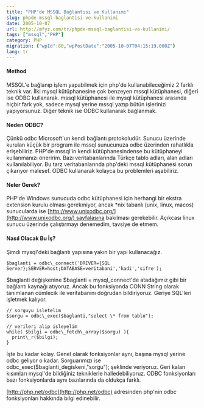 ```yaml
---
title: "PHP'de MSSQL Bağlantısı ve Kullanımı"
slug: phpde-mssql-baglantisi-ve-kullanimi
date: 2005-10-07
url: http://mfyz.com/tr/phpde-mssql-baglantisi-ve-kullanimi/
tags: ["mssql","PHP"]
category: PHP
migration: {"wpId":80,"wpPostDate":"2005-10-07T04:15:19.000Z"}
lang: tr
---
```


#### Method

MSSQL'e bağlanıp işlem yapabilmek için php'de kullanabileceğimiz 2 farklı teknik var. İlki mysql kütüphanesine çok benzeyen mssql kütüphanesi, diğeri ise ODBC kullanarak. mssql kütüphanesi ile mysql kütüphanesi arasında hiçbir fark yok, sadece mysql yerine mssql yazıp bütün işlerinizi yapıyorsunuz. Diğer teknik ise ODBC kullanarak bağlanmak.

#### Neden ODBC?

Çünkü odbc Microsoft'un kendi bağlantı protokoludür. Sunucu üzerinde kurulan küçük bir program ile mssql sunucunuza odbc üzerinden rahatlıkla erişebiliriz. PHP'de mssql'in kendi kütüphanesindense bu kütüphaneyi kullanmanızı öneririm. Bazı veritabanlarında Türkçe tablo adları, alan adları kullanılabiliyor. Bu tarz veritabanlarında php'deki mssql kütüphanesi sorun çıkarıyor malesef. ODBC kullanarak kolayca bu problemleri aşabiliriz.

#### Neler Gerek?

PHP'de Windows sunucuda odbc kütüphanesi için herhangi bir ekstra extension kurulu olması gerekmiyor, ancak \*nix tabanlı (unix, linux, macos) sunucularda ise [http://www.unixodbc.org/](http://www.unixodbc.org/) sayfalasına bakılması gerekebilir. Açıkcası linux sunucu üzerinde çalıştırmayı denemedim, tavsiye de etmem.

#### Nasıl Olacak Bu İş?

Şimdi mysql'deki bağlantı yapısına yakın bir yapı kullanacağız.
```
$baglanti = odbc\_connect('DRIVER={SQL Server};SERVER=host;DATABASE=veritabani','kadi','sifre');

```
$baglanti değişkenine $baglanti = mysql\_connect'de atadağımız gibi bir bağlantı kaynağı atıyoruz. Ancak bu fonksiyonda CONN String olarak tanımlanan cümlecik ile veritabanını doğrudan bildiriyoruz. Geriye SQL'leri işletmek kalıyor.
```
// sorguyu isletelim
$sorgu = odbc\_exec($baglanti,"select \* from tablo");

// verileri alip isleyelim
while( $bilgi = odbc\_fetch\_array($sorgu) ){
  print\_r($bilgi);
}

```
İşte bu kadar kolay. Genel olarak fonksiyonlar aynı, başına mysql yerine odbc geliyor o kadar. Sorguarımızı ise odbc\_exec($baglanti\_degiskeni,"sorgu"); şeklinde veriyoruz. Geri kalan kısımları mysql'de bildiğiniz tekniklerle halledebiliyoruz. ODBC fonksiyonları bazı fonksiyonlarda aynı bazılarında da oldukça farklı.

[http://php.net/odbc](http://php.net/odbc) adresinden php'nin odbc fonksiyonları hakkında bilgi edinebilir.